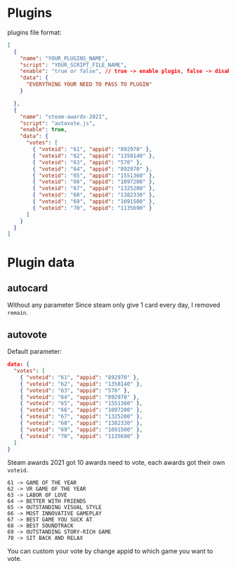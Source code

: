 # Plugins

plugins file format:

```json
[
  {
    "name": "YOUR_PLUGINS_NAME",
    "script": "YOUR_SCRIPT_FILE_NAME",
    "enable": "true or false", // true -> enable plugin, false -> disable plugin
    "data": {
      "EVERYTHING YOUR NEED TO PASS TO PLUGIN"
    }

  },
  {
    "name": "steam-awards-2021",
    "script": "autovote.js",
    "enable": true,
    "data": {
      "votes": [
        { "voteid": "61", "appid": "892970" },
        { "voteid": "62", "appid": "1358140" },
        { "voteid": "63", "appid": "570" },
        { "voteid": "64", "appid": "892970" },
        { "voteid": "65", "appid": "1551360" },
        { "voteid": "66", "appid": "1097200" },
        { "voteid": "67", "appid": "1325200" },
        { "voteid": "68", "appid": "1382330" },
        { "voteid": "69", "appid": "1091500" },
        { "voteid": "70", "appid": "1135690" }
      ]
    }
  }
]
```

# Plugin data

## autocard

Without any parameter
Since steam only give 1 card every day, I removed `remain`.

## autovote

Default parameter:
```json
data: {
  "votes": [
    { "voteid": "61", "appid": "892970" },
    { "voteid": "62", "appid": "1358140" },
    { "voteid": "63", "appid": "570" },
    { "voteid": "64", "appid": "892970" },
    { "voteid": "65", "appid": "1551360" },
    { "voteid": "66", "appid": "1097200" },
    { "voteid": "67", "appid": "1325200" },
    { "voteid": "68", "appid": "1382330" },
    { "voteid": "69", "appid": "1091500" },
    { "voteid": "70", "appid": "1135690" }
  ]
}
```

Steam awards 2021 got 10 awards need to vote, each awards got their own `voteid`.
```
61 -> GAME OF THE YEAR
62 -> VR GAME OF THE YEAR
63 -> LABOR OF LOVE
64 -> BETTER WITH FRIENDS
65 -> OUTSTANDING VISUAL STYLE
66 -> MOST INNOVATIVE GAMEPLAY
67 -> BEST GAME YOU SUCK AT
68 -> BEST SOUNDTRACK
69 -> OUTSTANDING STORY-RICH GAME
70 -> SIT BACK AND RELAX
```
You can custom your vote by change appid to which game you want to vote.